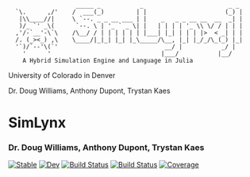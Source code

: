 ```
                   _____ _           _                        _ _
  `\.      ,/'    /  ___(_)         | |                      (_) |
   |\\____//|     \ `--. _ _ __ ___ | |    _   _ _ __ __  __  _| |
   )/_ `' _\(      `--. \ | '_ ` _ \| |   | | | | '_ \\ \/ / | | |
  ,'/-`__'-\`\    /\__/ / | | | | | | |___| |_| | | | |>  < _| | |
  /. (_><_) ,\    \____/|_|_| |_| |_\_____/\__, |_| |_/_/\_(_) |_|
  '`)/`--'\(`'                              __/ |           _/ |
    '      '                               |___/           |__/
    A Hybrid Simulation Engine and Language in Julia
```

University of Colorado in Denver

Dr. Doug Williams, Anthony Dupont, Trystan Kaes

# SimLynx
### Dr. Doug Williams, Anthony Dupont, Trystan Kaes


[![Stable](https://img.shields.io/badge/docs-stable-blue.svg)](https://trystankaes.github.io/SimLynx.jl/stable)
[![Dev](https://img.shields.io/badge/docs-dev-blue.svg)](https://trystankaes.github.io/SimLynx.jl/dev)
[![Build Status](https://travis-ci.com/trystankaes/SimLynx.jl.svg?branch=master)](https://travis-ci.com/trystankaes/SimLynx.jl)
[![Build Status](https://ci.appveyor.com/api/projects/status/github/trystankaes/SimLynx.jl?svg=true)](https://ci.appveyor.com/project/trystankaes/SimLynx-jl)
[![Coverage](https://codecov.io/gh/trystankaes/SimLynx.jl/branch/master/graph/badge.svg)](https://codecov.io/gh/trystankaes/SimLynx.jl)
